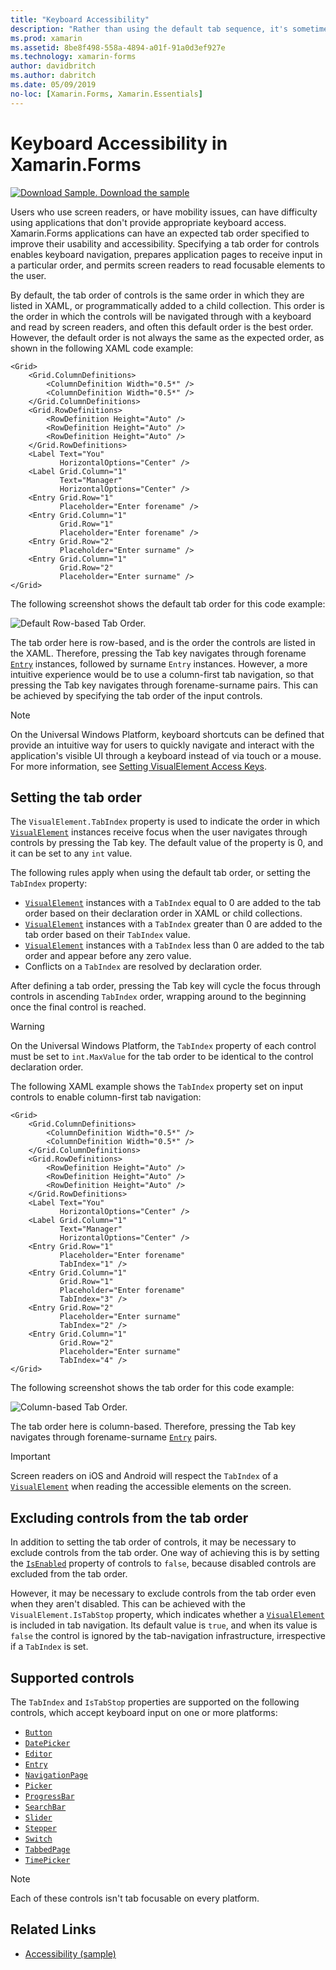 ```yaml
---
title: "Keyboard Accessibility"
description: "Rather than using the default tab sequence, it's sometimes necessary to tune the accessibility of your UI by specifying the tab sequence with a combination of the TabIndex and IsTabStop properties."
ms.prod: xamarin
ms.assetid: 8be8f498-558a-4894-a01f-91a0d3ef927e
ms.technology: xamarin-forms
author: davidbritch
ms.author: dabritch
ms.date: 05/09/2019
no-loc: [Xamarin.Forms, Xamarin.Essentials]
---
```


# Keyboard Accessibility in Xamarin.Forms

[![Download Sample.](~/media/shared/download.png) Download the sample](/samples/xamarin/xamarin-forms-samples/userinterface-accessibility)

Users who use screen readers, or have mobility issues, can have difficulty using applications that don't provide appropriate keyboard access. Xamarin.Forms applications can have an expected tab order specified to improve their usability and accessibility. Specifying a tab order for controls enables keyboard navigation, prepares application pages to receive input in a particular order, and permits screen readers to read focusable elements to the user.

By default, the tab order of controls is the same order in which they are listed in XAML, or programmatically added to a child collection. This order is the order in which the controls will be navigated through with a keyboard and read by screen readers, and often this default order is the best order. However, the default order is not always the same as the expected order, as shown in the following XAML code example:

```xaml
<Grid>
    <Grid.ColumnDefinitions>
        <ColumnDefinition Width="0.5*" />
        <ColumnDefinition Width="0.5*" />
    </Grid.ColumnDefinitions>
    <Grid.RowDefinitions>
        <RowDefinition Height="Auto" />
        <RowDefinition Height="Auto" />
        <RowDefinition Height="Auto" />
    </Grid.RowDefinitions>
    <Label Text="You"
           HorizontalOptions="Center" />
    <Label Grid.Column="1"
           Text="Manager"
           HorizontalOptions="Center" />
    <Entry Grid.Row="1"
           Placeholder="Enter forename" />
    <Entry Grid.Column="1"
           Grid.Row="1"
           Placeholder="Enter forename" />
    <Entry Grid.Row="2"
           Placeholder="Enter surname" />
    <Entry Grid.Column="1"
           Grid.Row="2"
           Placeholder="Enter surname" />
</Grid>
```

The following screenshot shows the default tab order for this code example:

![Default Row-based Tab Order.](keyboard-images/default-tab-order.png)

The tab order here is row-based, and is the order the controls are listed in the XAML. Therefore, pressing the Tab key navigates through forename [`Entry`](xref:Xamarin.Forms.Entry) instances, followed by surname `Entry` instances. However, a more intuitive experience would be to use a column-first tab navigation, so that pressing the Tab key navigates through forename-surname pairs. This can be achieved by specifying the tab order of the input controls.

> [!NOTE]
> On the Universal Windows Platform, keyboard shortcuts can be defined that provide an intuitive way for users to quickly navigate and interact with the application's visible UI through a keyboard instead of via touch or a mouse. For more information, see [Setting VisualElement Access Keys](~/xamarin-forms/platform/windows/visualelement-access-keys.md).

## Setting the tab order

The `VisualElement.TabIndex` property is used to indicate the order in which [`VisualElement`](xref:Xamarin.Forms.VisualElement) instances receive focus when the user navigates through controls by pressing the Tab key. The default value of the property is 0, and it can be set to any `int` value.

The following rules apply when using the default tab order, or setting the `TabIndex` property:

- [`VisualElement`](xref:Xamarin.Forms.VisualElement) instances with a `TabIndex` equal to 0 are added to the tab order based on their declaration order in XAML or child collections.
- [`VisualElement`](xref:Xamarin.Forms.VisualElement) instances with a `TabIndex` greater than 0 are added to the tab order based on their `TabIndex` value.
- [`VisualElement`](xref:Xamarin.Forms.VisualElement) instances with a `TabIndex` less than 0 are added to the tab order and appear before any zero value.
- Conflicts on a `TabIndex` are resolved by declaration order.

After defining a tab order, pressing the Tab key will cycle the focus through controls in ascending `TabIndex` order, wrapping around to the beginning once the final control is reached.

> [!WARNING]
> On the Universal Windows Platform, the `TabIndex` property of each control must be set to `int.MaxValue` for the tab order to be identical to the control declaration order.

The following XAML example shows the `TabIndex` property set on input controls to enable column-first tab navigation:

```xaml
<Grid>
    <Grid.ColumnDefinitions>
        <ColumnDefinition Width="0.5*" />
        <ColumnDefinition Width="0.5*" />
    </Grid.ColumnDefinitions>
    <Grid.RowDefinitions>
        <RowDefinition Height="Auto" />
        <RowDefinition Height="Auto" />
        <RowDefinition Height="Auto" />
    </Grid.RowDefinitions>
    <Label Text="You"
           HorizontalOptions="Center" />
    <Label Grid.Column="1"
           Text="Manager"
           HorizontalOptions="Center" />
    <Entry Grid.Row="1"
           Placeholder="Enter forename"
           TabIndex="1" />
    <Entry Grid.Column="1"
           Grid.Row="1"
           Placeholder="Enter forename"
           TabIndex="3" />
    <Entry Grid.Row="2"
           Placeholder="Enter surname"
           TabIndex="2" />
    <Entry Grid.Column="1"
           Grid.Row="2"
           Placeholder="Enter surname"
           TabIndex="4" />
</Grid>
```

The following screenshot shows the tab order for this code example:

![Column-based Tab Order.](keyboard-images/correct-tab-order.png)

The tab order here is column-based. Therefore, pressing the Tab key navigates through forename-surname [`Entry`](xref:Xamarin.Forms.Entry) pairs.

> [!IMPORTANT]
> Screen readers on iOS and Android will respect the `TabIndex` of a [`VisualElement`](xref:Xamarin.Forms.VisualElement) when reading the accessible elements on the screen.

## Excluding controls from the tab order

In addition to setting the tab order of controls, it may be necessary to exclude controls from the tab order. One way of achieving this is by setting the [`IsEnabled`](xref:Xamarin.Forms.VisualElement) property of controls to `false`, because disabled controls are excluded from the tab order.

However, it may be necessary to exclude controls from the tab order even when they aren't disabled. This can be achieved with the `VisualElement.IsTabStop` property, which indicates whether a [`VisualElement`](xref:Xamarin.Forms.VisualElement) is included in tab navigation. Its default value is `true`, and when its value is `false` the control is ignored by the tab-navigation infrastructure, irrespective if a `TabIndex` is set.

## Supported controls

The `TabIndex` and `IsTabStop` properties are supported on the following controls, which accept keyboard input on one or more platforms:

- [`Button`](xref:Xamarin.Forms.Button)
- [`DatePicker`](xref:Xamarin.Forms.DatePicker)
- [`Editor`](xref:Xamarin.Forms.Editor)
- [`Entry`](xref:Xamarin.Forms.Entry)
- [`NavigationPage`](xref:Xamarin.Forms.NavigationPage)
- [`Picker`](xref:Xamarin.Forms.Picker)
- [`ProgressBar`](xref:Xamarin.Forms.ProgressBar)
- [`SearchBar`](xref:Xamarin.Forms.SearchBar)
- [`Slider`](xref:Xamarin.Forms.Slider)
- [`Stepper`](xref:Xamarin.Forms.Stepper)
- [`Switch`](xref:Xamarin.Forms.Switch)
- [`TabbedPage`](xref:Xamarin.Forms.TabbedPage)
- [`TimePicker`](xref:Xamarin.Forms.TimePicker)

> [!NOTE]
> Each of these controls isn't tab focusable on every platform.

## Related Links

- [Accessibility (sample)](/samples/xamarin/xamarin-forms-samples/userinterface-accessibility)
